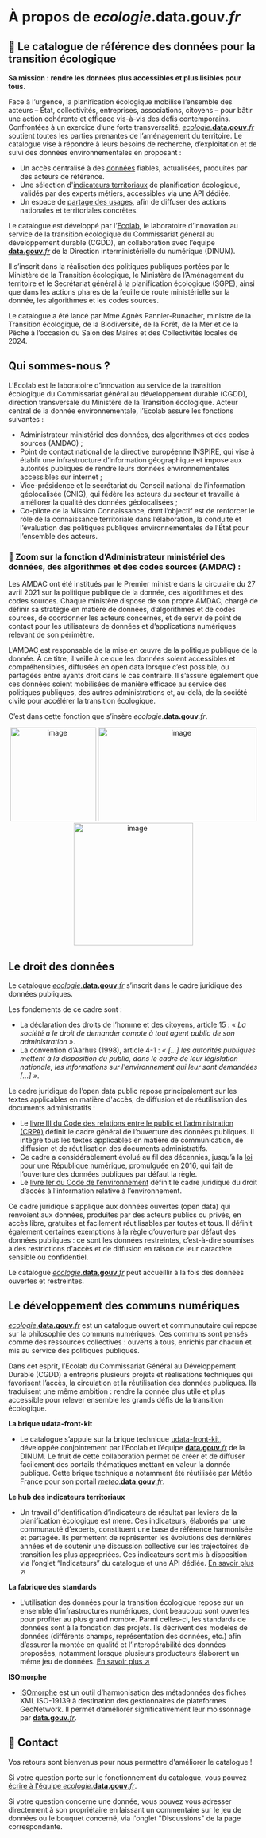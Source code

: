 # À propos de _ecologie_.**data.gouv**._fr_

## 🌿 Le catalogue de référence des données pour la transition écologique

**Sa mission : rendre les données plus accessibles et plus lisibles pour tous.** 

Face à l’urgence, la planification écologique mobilise l’ensemble des acteurs – État, collectivités, entreprises, associations, citoyens – pour bâtir une action cohérente et efficace vis-à-vis des défis contemporains. Confrontées à un exercice d’une forte transversalité, [ *ecologie*.**data.gouv**.*fr*](http://ecologie.data.gouv.fr/) soutient toutes les parties prenantes de l’aménagement du territoire. Le catalogue vise à répondre à leurs besoins de recherche, d’exploitation et de suivi des données environnementales en proposant :

- Un accès centralisé à des [données](https://ecologie.data.gouv.fr/datasets) fiables, actualisées, produites par des acteurs de référence.
- Une sélection d'[indicateurs territoriaux](https://ecologie.data.gouv.fr/indicators) de planification écologique, validés par des experts métiers, accessibles via une API dédiée.
- Un espace de [partage des usages](https://ecologie.data.gouv.fr/bouquets), afin de diffuser des actions nationales et territoriales concrètes.

Le catalogue est développé par l’[Ecolab](https://greentechinnovation.fr/), le laboratoire d’innovation au service de la transition écologique du Commissariat général au développement durable (CGDD), en collaboration avec l’équipe [ **data.gouv**.*fr*](http://data.gouv.fr) de la Direction interministérielle du numérique (DINUM). 

Il s’inscrit dans la réalisation des politiques publiques portées par le Ministère de la Transition écologique, le Ministère de l’Aménagement du territoire et le Secrétariat général à la planification écologique (SGPE), ainsi que dans les actions phares de la feuille de route ministérielle sur la donnée, les algorithmes et les codes sources.

Le catalogue a été lancé par Mme Agnès Pannier-Runacher, ministre de la Transition écologique, de la Biodiversité, de la Forêt, de la Mer et de la Pêche à l’occasion du Salon des Maires et des Collectivités locales de 2024.

## Qui sommes-nous ?

L’Ecolab est le laboratoire d’innovation au service de la transition écologique du Commissariat général au développement durable (CGDD), direction transversale du Ministère de la Transition écologique. Acteur central de la donnée environnementale, l’Ecolab assure les fonctions suivantes : 

- Administrateur ministériel des données, des algorithmes et des codes sources (AMDAC) ;
- Point de contact national de la directive européenne INSPIRE, qui vise à établir une infrastructure d’information géographique et impose aux autorités publiques de rendre leurs données environnementales accessibles sur internet ;
- Vice-présidence et le secrétariat du Conseil national de l’information géolocalisée (CNIG), qui fédère les acteurs du secteur et travaille à améliorer la qualité des données géolocalisées ;
- Co-pilote de la Mission Connaissance, dont l’objectif est de renforcer le rôle de la connaissance territoriale dans l’élaboration, la conduite et l’évaluation des politiques publiques environnementales de l’État pour l’ensemble des acteurs.

### 🔎 Zoom sur la fonction d’Administrateur ministériel des données, des algorithmes et des codes sources (AMDAC) :

Les AMDAC ont été institués par le Premier ministre dans la circulaire du 27 avril 2021 sur la politique publique de la donnée, des algorithmes et des codes sources. Chaque ministère dispose de son propre AMDAC, chargé de définir sa stratégie en matière de données, d’algorithmes et de codes sources, de coordonner les acteurs concernés, et de servir de point de contact pour les utilisateurs de données et d’applications numériques relevant de son périmètre.

L’AMDAC est responsable de la mise en œuvre de la politique publique de la donnée. À ce titre, il veille à ce que les données soient accessibles et compréhensibles, diffusées en open data lorsque c’est possible, ou partagées entre ayants droit dans le cas contraire. Il s’assure également que ces données soient mobilisées de manière efficace au service des politiques publiques, des autres administrations et, au-delà, de la société civile pour accélérer la transition écologique. 

C’est dans cette fonction que s’insère *ecologie*.**data.gouv**.*fr*.

<p align="center">
<img width="173,5" height="189" alt="image" src="https://github.com/user-attachments/assets/0a9d9aaf-45bd-4c78-b2d3-81cdf709b3c2" />
<img width="319" height="189" alt="image" src="https://github.com/user-attachments/assets/2366cdba-d074-4e38-b879-6e5c04e112d5" />
<img width="240" height="246" alt="image" src="https://github.com/user-attachments/assets/1532f923-f766-42ac-b42d-6b8fcba83e1f" />
</p>

## Le droit des données

Le catalogue [ *ecologie*.**data.gouv**.*fr*](http://ecologie.data.gouv.fr) s’inscrit dans le cadre juridique des données publiques. 

Les fondements de ce cadre sont : 

- La déclaration des droits de l’homme et des citoyens, article 15 : *« La société a le droit de demander compte à tout agent public de son administration »*.
- La convention d’Aarhus (1998), article 4-1 : *« […] les autorités publiques mettent à la disposition du public, dans le cadre de leur législation nationale, les informations sur l'environnement qui leur sont demandées […] »*.

Le cadre juridique de l’open data public repose principalement sur les textes applicables en matière d'accès, de diffusion et de réutilisation des documents administratifs :

- Le [livre III du Code des relations entre le public et l’administration (CRPA)](https://search.piaf.etalab.studio/crpa) définit le cadre général de l’ouverture des données publiques. Il intègre tous les textes applicables en matière de communication, de diffusion et de réutilisation des documents administratifs.
- Ce cadre a considérablement évolué au fil des décennies, jusqu’à la [loi pour une République numérique](https://www.legifrance.gouv.fr/affichLoiPubliee.do?idDocument=JORFDOLE000031589829&type=general&legislature=14), promulguée en 2016, qui fait de l’ouverture des données publiques par défaut la règle.
- Le [livre Ier du Code de l’environnement](https://www.legifrance.gouv.fr/codes/section_lc/LEGITEXT000006074220/LEGISCTA000006159212/#LEGISCTA000006159212) définit le cadre juridique du droit d’accès à l’information relative à l’environnement.

Ce cadre juridique s’applique aux données ouvertes (open data) qui renvoient aux données, produites par des acteurs publics ou privés, en accès libre, gratuites et facilement réutilisables par toutes et tous. Il définit également certaines exemptions à la règle d’ouverture par défaut des données publiques : ce sont les données restreintes, c’est-à-dire soumises à des restrictions d'accès et de diffusion en raison de leur caractère sensible ou confidentiel. 

Le catalogue [ *ecologie*.**data.gouv**.*fr*](http://ecologie.data.gouv.fr) peut accueillir à la fois des données ouvertes et restreintes.

## Le développement des communs numériques

[ *ecologie*.**data.gouv**.*fr*](http://ecologie.data.gouv.fr) est un catalogue ouvert et communautaire qui repose sur la philosophie des communs numériques. Ces communs sont pensés comme des ressources collectives : ouverts à tous, enrichis par chacun et mis au service des politiques publiques.

Dans cet esprit, l’Ecolab du Commissariat Général au Développement Durable (CGDD) a entrepris plusieurs projets et réalisations techniques qui favorisent l’accès, la circulation et la réutilisation des données publiques. Ils traduisent une même ambition : rendre la donnée plus utile et plus accessible pour relever ensemble les grands défis de la transition écologique.

**La brique udata-front-kit**

- Le catalogue s’appuie sur la brique technique [udata-front-kit](https://github.com/opendatateam/udata-front-kit), développée conjointement par l’Ecolab et l’équipe [ **data.gouv**.*fr*](http://data.gouv.fr/) de la DINUM. Le fruit de cette collaboration permet de créer et de diffuser facilement des portails thématiques mettant en valeur la donnée publique. Cette brique technique a notamment été réutilisée par Météo France pour son portail [ *meteo*.**data.gouv**.*fr*](http://meteo.data.gouv.fr).

**Le hub des indicateurs territoriaux**

- Un travail d’identification d’indicateurs de résultat par leviers de la planification écologique est mené. Ces indicateurs, élaborés par une communauté d’experts, constituent une base de référence harmonisée et partagée. Ils permettent de représenter les évolutions des dernières années et de soutenir une discussion collective sur les trajectoires de transition les plus appropriées. Ces indicateurs sont mis à disposition via l’onglet “Indicateurs” du catalogue et une API dédiée. [En savoir plus ↗️](https://greentechinnovation.fr/indicateurs-territoriaux/)

**La fabrique des standards** 

- L’utilisation des données pour la transition écologique repose sur un ensemble d’infrastructures numériques, dont beaucoup sont ouvertes pour profiter au plus grand nombre. Parmi celles-ci, les standards de données sont à la fondation des projets. Ils décrivent des modèles de données (différents champs, représentation des données, etc.) afin d’assurer la montée en qualité et l’interopérabilité des données proposées, notamment lorsque plusieurs producteurs élaborent un même jeu de données. [En savoir plus ↗️](https://guides.data.gouv.fr/guides-de-data.gouv.fr/fabrique-des-standards/la-fabrique-des-standards)

**ISOmorphe** 

- [ISOmorphe](https://isomorphe.data.developpement-durable.gouv.fr/) est un outil d’harmonisation des métadonnées des fiches XML ISO-19139 à destination des gestionnaires de plateformes GeoNetwork. Il permet d’améliorer significativement leur moissonnage par [ **data.gouv**.*fr*](http://data.gouv.fr).
 
## 📩 Contact

Vos retours sont bienvenus pour nous permettre d'améliorer le catalogue !

Si votre question porte sur le fonctionnement du catalogue, vous pouvez [écrire à l'équipe *ecologie*.**data.gouv**.*fr*](mailto:ecospheres@developpement-durable.gouv.fr).

Si votre question concerne une donnée, vous pouvez vous adresser directement à son propriétaire en laissant un commentaire sur le jeu de données ou le bouquet concerné, via l'onglet "Discussions" de la page correspondante.
